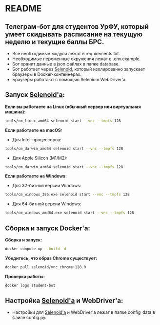 # README

## Телеграм-бот для студентов УрФУ, который умеет скидывать расписание на текущую неделю и текущие баллы БРС.

- Все необходимые модули лежат в requirements.txt.
- Необходимые переменные окружения лежат в .env.example.
- Бот хранит данные в json файлах в папке database.
- Бот работает через [Selenoid](https://github.com/aerokube/selenoid), который изолированно запускает браузеры в Docker-контейнерах.
- Браузеры работают с помощью Selenium.WebDriver'а.

## Запуск [Selenoid'а](https://github.com/aerokube/selenoid):

**Если вы работаете на Linux (обычный сервер или виртуальная машина):**  
```bash
tools/cm_linux_amd64 selenoid start --vnc --tmpfs 128
```

**Если работаете на macOS:**

- Для Intel-процессоров:  
```bash
tools/cm_darwin_amd64 selenoid start --vnc --tmpfs 128
```

- Для Apple Silicon (M1/M2):  
```bash
tools/cm_darwin_arm64 selenoid start --vnc --tmpfs 128
```

**Если работаете на Windows:**

- Для 32-битной версии Windows:   
```bash
tools/cm_windows_386.exe selenoid start --vnc --tmpfs 128
```

- Для 64-битной версии Windows:  
```bash
tools/cm_windows_amd64.exe selenoid start --vnc --tmpfs 128
```

## Сборка и запуск Docker'а:

**Сборка и запуск:**
```bash
docker-compose up --build -d
```

**Убедитесь, что образ Chrome существует:**
```bash
docker pull selenoid/vnc_chrome:128.0
```

**Проверка работы:**
```bash
docker logs student-bot
```

## Настройка [Selenoid'а](https://github.com/aerokube/selenoid) и WebDriver'а:

- Настройки для [Selenoid'а](https://github.com/aerokube/selenoid) и WebDriver'а лежат в папке config_data в файле config.py.